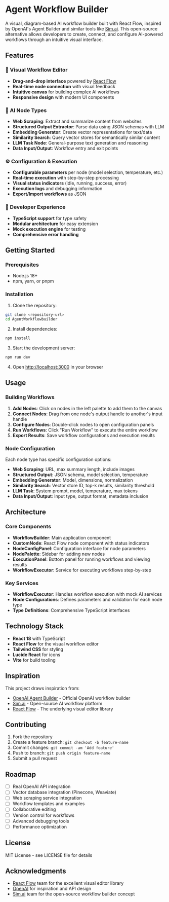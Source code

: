 # Agent Workflow Builder

A visual, diagram-based AI workflow builder built with React Flow, inspired by OpenAI's Agent Builder and similar tools like [Sim.ai](https://www.sim.ai/). This open-source alternative allows developers to create, connect, and configure AI-powered workflows through an intuitive visual interface.

## Features

### 🎨 Visual Workflow Editor
- **Drag-and-drop interface** powered by [React Flow](https://reactflow.dev/)
- **Real-time node connection** with visual feedback
- **Intuitive canvas** for building complex AI workflows
- **Responsive design** with modern UI components

### 🤖 AI Node Types
- **Web Scraping**: Extract and summarize content from websites
- **Structured Output Extractor**: Parse data using JSON schemas with LLM
- **Embedding Generator**: Create vector representations for text/data
- **Similarity Search**: Query vector stores for semantically similar content
- **LLM Task Node**: General-purpose text generation and reasoning
- **Data Input/Output**: Workflow entry and exit points

### ⚙️ Configuration & Execution
- **Configurable parameters** per node (model selection, temperature, etc.)
- **Real-time execution** with step-by-step processing
- **Visual status indicators** (idle, running, success, error)
- **Execution logs** and debugging information
- **Export/Import workflows** as JSON

### 🔧 Developer Experience
- **TypeScript support** for type safety
- **Modular architecture** for easy extension
- **Mock execution engine** for testing
- **Comprehensive error handling**

## Getting Started

### Prerequisites
- Node.js 18+ 
- npm, yarn, or pnpm

### Installation

1. Clone the repository:
```bash
git clone <repository-url>
cd AgentWorkflowbuilder
```

2. Install dependencies:
```bash
npm install
```

3. Start the development server:
```bash
npm run dev
```

4. Open [http://localhost:3000](http://localhost:3000) in your browser

## Usage

### Building Workflows

1. **Add Nodes**: Click on nodes in the left palette to add them to the canvas
2. **Connect Nodes**: Drag from one node's output handle to another's input handle
3. **Configure Nodes**: Double-click nodes to open configuration panels
4. **Run Workflows**: Click "Run Workflow" to execute the entire workflow
5. **Export Results**: Save workflow configurations and execution results

### Node Configuration

Each node type has specific configuration options:

- **Web Scraping**: URL, max summary length, include images
- **Structured Output**: JSON schema, model selection, temperature
- **Embedding Generator**: Model, dimensions, normalization
- **Similarity Search**: Vector store ID, top-k results, similarity threshold
- **LLM Task**: System prompt, model, temperature, max tokens
- **Data Input/Output**: Input type, output format, metadata inclusion

## Architecture

### Core Components

- **WorkflowBuilder**: Main application component
- **CustomNode**: React Flow node component with status indicators
- **NodeConfigPanel**: Configuration interface for node parameters
- **NodePalette**: Sidebar for adding new nodes
- **ExecutionPanel**: Bottom panel for running workflows and viewing results
- **WorkflowExecutor**: Service for executing workflows step-by-step

### Key Services

- **WorkflowExecutor**: Handles workflow execution with mock AI services
- **Node Configurations**: Defines parameters and validation for each node type
- **Type Definitions**: Comprehensive TypeScript interfaces

## Technology Stack

- **React 18** with TypeScript
- **React Flow** for the visual workflow editor
- **Tailwind CSS** for styling
- **Lucide React** for icons
- **Vite** for build tooling

## Inspiration

This project draws inspiration from:
- [OpenAI Agent Builder](https://platform.openai.com/docs/guides/agents/agent-builder) - Official OpenAI workflow builder
- [Sim.ai](https://www.sim.ai/) - Open-source AI workflow platform
- [React Flow](https://reactflow.dev/) - The underlying visual editor library

## Contributing

1. Fork the repository
2. Create a feature branch: `git checkout -b feature-name`
3. Commit changes: `git commit -am 'Add feature'`
4. Push to branch: `git push origin feature-name`
5. Submit a pull request

## Roadmap

- [ ] Real OpenAI API integration
- [ ] Vector database integration (Pinecone, Weaviate)
- [ ] Web scraping service integration
- [ ] Workflow templates and examples
- [ ] Collaborative editing
- [ ] Version control for workflows
- [ ] Advanced debugging tools
- [ ] Performance optimization

## License

MIT License - see LICENSE file for details

## Acknowledgments

- [React Flow](https://reactflow.dev/) team for the excellent visual editor library
- [OpenAI](https://openai.com/) for inspiration and API design
- [Sim.ai](https://www.sim.ai/) team for the open-source workflow builder concept
